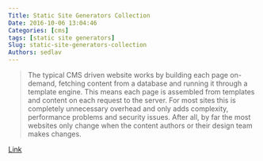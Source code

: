 ```yaml
---
Title: Static Site Generators Collection
Date: 2016-10-06 13:04:46
Categories: [cms]
tags: [static site generators]
Slug: static-site-generators-collection
Authors: sedlav
---
```


> The typical CMS driven website works by building each page on-demand, fetching content from a database and running it through a template engine. This means each page is assembled from templates and content on each request to the server. For most sites this is completely unnecessary overhead and only adds complexity, performance problems and security issues. After all, by far the most websites only change when the content authors or their design team makes changes.

[Link](https://www.staticgen.com/)

